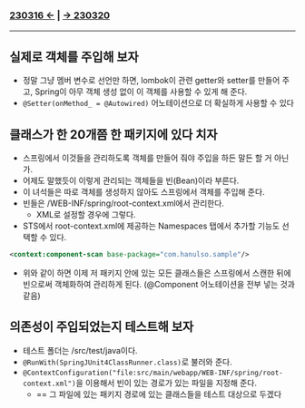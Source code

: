 ﻿#
### [230316 ←](../../230130-_Spring/230316/) | [→ 230320](../../230130-_Spring/230320/)

---

## 실제로 객체를 주입해 보자

- 정말 그냥 멤버 변수로 선언만 하면, lombok이 관련 getter와 setter를 만들어 주고, Spring이 아무 객체 생성 없이 이 객체를 사용할 수 있게 해 준다.
- `@Setter(onMethod_ = @Autowired)` 어노테이션으로 더 확실하게 사용할 수 있다

## 클래스가 한 20개쯤 한 패키지에 있다 치자

- 스프링에서 이것들을 관리하도록 객체를 만들어 줘야 주입을 하든 말든 할 거 아닌가.
- 어제도 말했듯이 이렇게 관리되는 객체들을 빈(Bean)이라 부른다.
- 이 녀석들은 따로 객체를 생성하지 않아도 스프링에서 객체를 주입해 준다.
- 빈들은 /WEB-INF/spring/root-context.xml에서 관리한다.
    - XML로 설정할 경우에 그렇다.
- STS에서 root-context.xml에 제공하는 Namespaces 탭에서 추가할 기능도 선택할 수 있다.
```xml
<context:component-scan base-package="com.hanulso.sample"/>
```
- 위와 같이 하면 이제 저 패키지 안에 있는 모든 클래스들은 스프링에서 스캔한 뒤에 빈으로써 객체화하여 관리하게 된다. (@Component 어노테이션을 전부 넣는 것과 같음)

## 의존성이 주입되었는지 테스트해 보자

- 테스트 폴더는 /src/test/java이다.
- `@RunWith(SpringJUnit4ClassRunner.class)`로 불러와 준다.
- `@ContextConfiguration("file:src/main/webapp/WEB-INF/spring/root-context.xml")`을 이용해서 빈이 있는 경로가 있는 파일을 지정해 준다.
    - == 그 파일에 있는 패키지 경로에 있는 클래스들을 테스트 대상으로 두겠다
